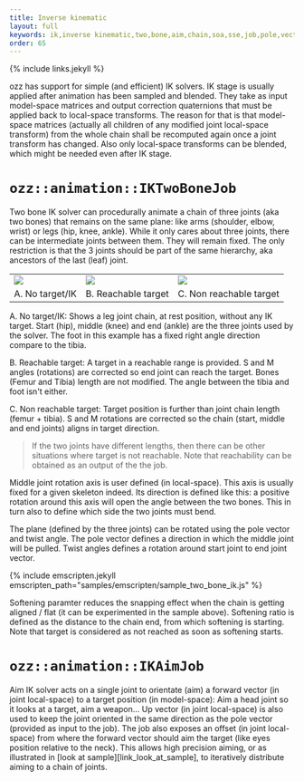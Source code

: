 ```yaml
---
title: Inverse kinematic
layout: full
keywords: ik,inverse kinematic,two,bone,aim,chain,soa,sse,job,pole,vector,soft
order: 65
---
```


{% include links.jekyll %}

ozz has support for simple (and efficient) IK solvers. IK stage is usually applied after animation has been sampled and blended. They take as input model-space matrices and output correction quaternions that must be applied back to local-space transforms. The reason for that is that model-space matrices (actually all children of any modified joint local-space transform) from the whole chain shall be recomputed again once a joint transform has changed. Also only local-space transforms can be blended, which might be needed even after IK stage. 

`ozz::animation::IKTwoBoneJob`
==============================

Two bone IK solver can procedurally animate a chain of three joints (aka two bones) that remains on the same plane: like arms (shoulder, elbow, wrist) or legs (hip, knee, ankle). While it only cares about three joints, there can be intermediate joints between them. They will remain fixed. The only restriction is that the 3 joints should be part of the same hierarchy, aka ancestors of the last (leaf) joint.

<div class="w3-responsive">
  <table class="w3-table-all w3-centered w3-card-2">
    <tr>
      <td><img src="{{site.baseurl}}/images/documentation/two_bone_ik_a.svg" class="w3-image"></td>
      <td><img src="{{site.baseurl}}/images/documentation/two_bone_ik_b.svg" class="w3-image"></td>
      <td><img src="{{site.baseurl}}/images/documentation/two_bone_ik_c.svg" class="w3-image"></td>
    </tr>
    <tr>
      <td>A. No target/IK</td>
      <td>B. Reachable target</td>
      <td>C. Non reachable target</td>
    </tr>
  </table>
</div>

A. No target/IK: Shows a leg joint chain, at rest position, without any IK target. Start (hip), middle (knee) and end (ankle) are the three joints used by the solver. The foot in this example has a fixed right angle direction compare to the tibia.

B. Reachable target: A target in a reachable range is provided. S and M angles (rotations) are corrected so end joint can reach the target. Bones (Femur and Tibia) length are not modified. The angle between the tibia and foot isn't either.

C. Non reachable target: Target position is further than joint chain length (femur + tibia). S and M rotations are corrected so the chain (start, middle and end joints) aligns in target direction.

> If the two joints have different lengths, then there can be other situations where target is not reachable. Note that reachability can be obtained as an output of the the job.

Middle joint rotation axis is user defined (in local-space). This axis is usually fixed for a given skeleton indeed. Its direction is defined like this: a positive rotation around this axis will open the angle between the two bones. This in turn also to define which side the two joints must bend.

The plane (defined by the three joints) can be rotated using the pole vector and twist angle. The pole vector defines a direction in which the middle joint will be pulled. Twist angles defines a rotation around start joint to end joint vector.

{% include emscripten.jekyll emscripten_path="samples/emscripten/sample_two_bone_ik.js" %}

Softening paramter reduces the snapping effect when the chain is getting aligned / flat (it can be experimented in the sample above). Softening ratio is defined as the distance to the chain end, from which softening is starting. Note that target is considered as not reached as soon as softening starts.

`ozz::animation::IKAimJob`
==============================

Aim IK solver acts on a single joint to orientate (aim) a forward vector (in joint local-space) to a target position (in model-space): Aim a head joint so it looks at a target, aim a weapon... Up vector (in joint local-space) is also used to keep the joint oriented in the same direction as the pole vector (provided as input to the job).
The job also exposes an offset (in joint local-space) from where the forward vector should aim the target (like eyes position relative to the neck). This allows high precision aiming, or as illustrated in [look at sample][link_look_at_sample], to iteratively distribute aiming to a chain of joints.
